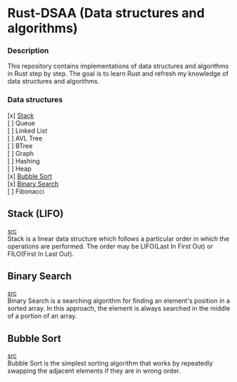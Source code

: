 # Rust-DSAA (Data structures and algorithms)

### Description

This repository contains implementations of data structures and algorithms in Rust step by step. The goal is to learn Rust and refresh my knowledge of data structures and algorithms.

### Data structures
  [x] [Stack](#stack-lifo) \
  [ ] Queue \
  [ ] Linked List \
  [ ] AVL Tree \
  [ ] BTree \
  [ ] Graph \
  [ ] Hashing \
  [ ] Heap \
  [x] [Bubble Sort](#bubble-sort) \
  [x] [Binary Search](#binary-search) \
  [ ] Fibonacci


## Stack (LIFO)

[src](src/stack.rs) \
Stack is a linear data structure which follows a particular order in which the operations are performed. The order may be LIFO(Last In First Out) or FILO(First In Last Out).

## Binary Search

[src](src/binary_search.rs)\
Binary Search is a searching algorithm for finding an element's position in a sorted array. In this approach, the element is always searched in the middle of a portion of an array.

## Bubble Sort
[src](src/bubble_sort.rs)\
Bubble Sort is the simplest sorting algorithm that works by repeatedly swapping the adjacent elements if they are in wrong order.

